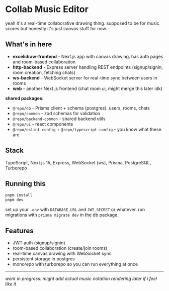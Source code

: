 # Collab Music Editor

yeah it's a real-time collaborative drawing thing. supposed to be for music scores but honestly it's just canvas stuff for now.

## What's in here

- **excelidraw-frontend** - Next.js app with canvas drawing. has auth pages and room-based collaboration
- **http-backend** - Express server handling REST endpoints (signup/signin, room creation, fetching chats)
- **ws-backend** - WebSocket server for real-time sync between users in rooms
- **web** - another Next.js frontend (chat room ui, might merge this later idk)

**shared packages:**
- `@repo/db` - Prisma client + schema (postgres). users, rooms, chats
- `@repo/common` - zod schemas for validation
- `@repo/backend-common` - shared backend utils
- `@repo/ui` - react components
- `@repo/eslint-config` + `@repo/typescript-config` - you know what these are

## Stack

TypeScript, Next.js 15, Express, WebSocket (ws), Prisma, PostgreSQL, Turborepo

## Running this

```bash
pnpm install
pnpm dev
```

set up your `.env` with `DATABASE_URL` and `JWT_SECRET` or whatever. run migrations with `prisma migrate dev` in the db package.

## Features

- JWT auth (signup/signin)
- room-based collaboration (create/join rooms)
- real-time canvas drawing with WebSocket sync
- persistent storage in postgres
- monorepo with turborepo so you can run everything at once

---

*work in progress. might add actual music notation rendering later if i feel like it*